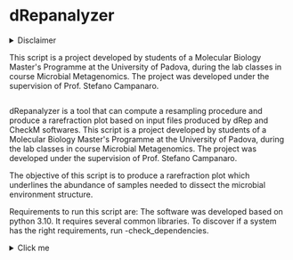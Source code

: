 
# dRepanalyzer

<details>
  <summary>Disclaimer<summary/>

  This script is a project developed by students of a Molecular Biology Master's Programme at the University of Padova, during the lab classes in course Microbial Metagenomics. The project was developed under the supervision of Prof. Stefano Campanaro.
</details>

dRepanalyzer is a tool that can compute a resampling procedure and produce a rarefraction plot based on input files produced by dRep and CheckM softwares. This script is a project developed by students of a Molecular Biology Master's Programme at the University of Padova, during the lab classes in course Microbial Metagenomics. The project was developed under the supervision of Prof. Stefano Campanaro. 

The objective of this script is to produce a rarefraction plot which underlines the abundance of samples needed to dissect the microbial environment structure.

Requirements to run this script are: The software was developed based on python 3.10. It requires several common libraries. To discover if a system has the right requirements, run -check_dependencies.
  
<details>
  <summary>Click me</summary>

  ### Heading
  1. Foo
  2. Bar
     * Baz
     * Qux

  ### Some Code
  ```js
  function logSomething(something) {
    console.log('Something', something);
  }
  ```
</details>

